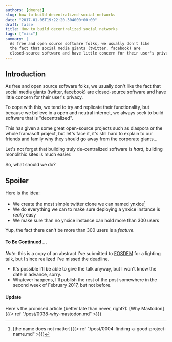 ```yaml
---
authors: [dmerej]
slug: how-to-build-decentralized-social-networks
date: "2017-01-06T19:22:20.304000+00:00"
draft: false
title: How to build decentralized social networks
tags: ["misc"]
summary: |
  As free and open source software folks, we usually don't like
  the fact that social media giants (twitter, facebook) are
  closed-source software and have little concern for their user's privacy.
---
```



## Introduction

As free and open source software folks, we usually don't like
the fact that social media giants (twitter, facebook) are
closed-source software and have little concern for their user's privacy.

<!--more-->

To cope with this, we tend to try and replicate their functionality, but
because we believe in a open and neutral internet, we always seek to
build software that is "decentralized".

This has given a some great open-source projects such as
diaspora or the whole framasoft project, but let's face it,
it's still hard to explain to our friends and family why they should
go away from the corporate giants...

Let's not forget that building truly de-centralized software is _hard_, building
monolithic sites is much easier.

So, what should we do?

## Spoiler

Here is the idea:

* We create the most simple twitter clone we can named ynxice[^1]
* We do everything we can to make sure deploying a ynxice instance is _really_
  easy
* We make sure than no ynxice instance can hold more than 300 users

Yup, the fact there can't be more than 300 users is a _feature_.


#### To Be Continued ...

*Note*: this is a copy of an abstract I've submitted to
[FOSDEM](https://fosdem.org/2017/) for a lighting
talk, but I since realized I've missed the deadline.

* It's possible I'll be able to give the talk anyway, but I won't know the date
  in advance, sorry.
* Whatever happens, I'll publish the rest of the post somewhere in the second
  week of February 2017, but not before.

#### Update

Here's the promised article (better late than never, right?):
[Why Mastodon]({{< ref "/post/0038-why-mastodon.md" >}})


[^1]: [the name does not matter]({{< ref "/post/0004-finding-a-good-project-name.md" >}})
